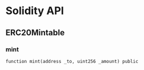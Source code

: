 # Solidity API

## ERC20Mintable

### mint

```solidity
function mint(address _to, uint256 _amount) public
```

